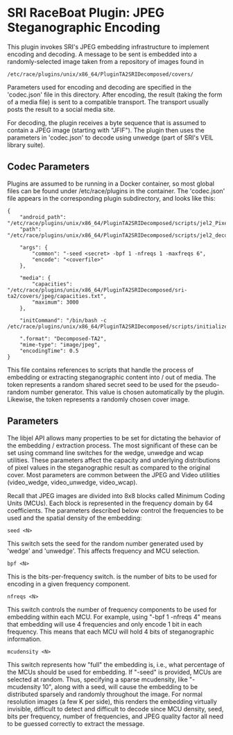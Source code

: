 # SRI RaceBoat Plugin:  JPEG Steganographic Encoding

This plugin invokes SRI's JPEG embedding infrastructure to implement
encoding and decoding.  A message to be sent is embedded into a
randomly-selected image taken from a repository of images found in

    /etc/race/plugins/unix/x86_64/PluginTA2SRIDecomposed/covers/

Parameters used for encoding and decoding are specified in the
'codec.json' file in this directory.  After encoding, the result
(taking the form of a media file) is sent to a compatible transport.
The transport usually posts the result to a social media site.

For decoding, the plugin receives a byte sequence that is assumed to
contain a JPEG image (starting with "JFIF").  The plugin then uses the
parameters in 'codec.json' to decode using unwedge (part of SRI's VEIL
library suite).

## Codec Parameters

Plugins are assumed to be running in a Docker container, so most
global files can be found under /etc/race/plugins in the container.
The 'codec.json' file appears in the corresponding plugin
subdirectory, and looks like this:

```
{
    "android_path": "/etc/race/plugins/unix/x86_64/PluginTA2SRIDecomposed/scripts/jel2_Pixelfed_codec_android.sh",
    "path": "/etc/race/plugins/unix/x86_64/PluginTA2SRIDecomposed/scripts/jel2_decomposed_codec_p3.sh",

    "args": {
        "common": "-seed <secret> -bpf 1 -nfreqs 1 -maxfreqs 6",
        "encode": "<coverfile>"
    },

    "media": {
        "capacities": "/etc/race/plugins/unix/x86_64/PluginTA2SRIDecomposed/sri-ta2/covers/jpeg/capacities.txt",
        "maximum": 3000
    },

    "initCommand": "/bin/bash -c /etc/race/plugins/unix/x86_64/PluginTA2SRIDecomposed/scripts/initialize_jel2.sh",

    ".format": "Decomposed-TA2",
    "mime-type": "image/jpeg",
    "encodingTime": 0.5
}
```

This file contains references to scripts that handle the process of
embedding or extracting steganographic content into / out of media.
The <seed> token represents a random shared secret seed to be used for
the pseudo-random number generator.  This value is chosen
automatically by the plugin.  Likewise, the <coverfile> token
represents a randomly chosen cover image.

## Parameters

The libjel API allows many properties to be set for dictating the
behavior of the embedding / extraction process.  The most significant
of these can be set using command line switches for the wedge, unwedge
and wcap utilities.  These parameters affect the capacity and
underlying distributions of pixel values in the steganographic result
as compared to the original cover.  Most parameters are common between
the JPEG and Video utilities (video_wedge, video_unwedge, video_wcap).

Recall that JPEG images are divided into 8x8 blocks called Minimum
Coding Units (MCUs).  Each block is represented in the frequency
domain by 64 coefficients.  The parameters described below control the
frequencies to be used and the spatial density of the embedding:

	seed <N>

This switch sets the seed <N> for the random number generated used by
'wedge' and 'unwedge'.  This affects frequency and MCU selection.

	bpf <N>

This is the bits-per-frequency switch. <N> is the number of bits to be
used for encoding in a given frequency component.

	nfreqs <N>

This switch controls the number of frequency components to be used for
embedding within each MCU.  For example, using "-bpf 1 -nfreqs 4"
means that embedding will use 4 frequencies and only encode 1 bit in
each frequency.  This means that each MCU will hold 4 bits of
steganographic information.

	mcudensity <N>

This switch represents how "full" the embedding is, i.e., what
percentage of the MCUs should be used for embedding.  If "-seed" is
provided, MCUs are selected at random.  Thus, specifying a sparse
mcudensity, like "-mcudensity 10", along with a seed, will cause the
embedding to be distributed sparsely and randomly throughout the
image.  For normal resolution images (a few K per side), this renders
the embedding virtually invisible, difficult to detect and difficult
to decode since MCU density, seed, bits per frequency, number of
frequencies, and JPEG quality factor all need to be guessed correctly
to extract the message.
